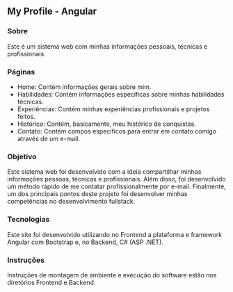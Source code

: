 ## My Profile - Angular

### Sobre
Este é um sistema web com minhas informações pessoais, técnicas e profissionais.

### Páginas 
- Home:
Contém informações gerais sobre mim.
- Habilidades:
Contém informações específicas sobre minhas habilidades técnicas.
- Experiências:
Contém minhas experiências profissionais e projetos feitos.
- Histórico:
Contém, basicamente, meu histórico de conquistas.
- Contato:
Contém campos específicos para entrar em contato comigo através de um e-mail.



### Objetivo
Este sistema web foi desenvolvido com a ideia compartilhar minhas informações pessoas, técnicas e profissionais. Além disso, foi desenvolvido um método rápido de me contatar profissionalmente por e-mail. Finalmente, um dos principais pontos deste projeto foi desenvolver minhas competências no desenvolvimento fullstack. 

### Tecnologias
Este site foi desenvolvido utilizando no Frontend a plataforma e framework Angular com Bootstrap e, no Backend, C# (ASP .NET).

### Instruções
Instruções de montagem de ambiente e execução do software estão nos diretórios Frontend e Backend.
